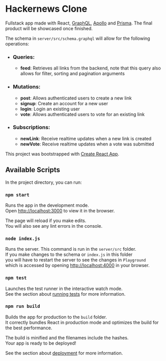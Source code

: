 # Hackernews Clone

Fullstack app made with React, [GraphQL](https://graphql.org/), [Apollo](https://studio.apollographql.com/) and [Prisma](https://www.prisma.io/react-server-components). The final product will be showcased once finished.

The schema in `server/src/schema.graphql` will allow for the following operations:

* ### Queries:
  * **feed**: Retrieves all links from the backend, note that this query also allows for filter, sorting and pagination arguments
* ### Mutations:
  * **post**: Allows authenticated users to create a new link
  * **signup**: Create an account for a new user
  * **login**: Login an existing user
  * **vote**: Allows authenticated users to vote for an existing link
  
* ### Subscriptions:
  * **newLink**: Receive realtime updates when a new link is created
  * **newVote**: Receive realtime updates when a vote was submitted

This project was bootstrapped with [Create React App](https://github.com/facebook/create-react-app).

## Available Scripts

In the project directory, you can run:

### `npm start`

Runs the app in the development mode.\
Open [http://localhost:3000](http://localhost:3000) to view it in the browser.

The page will reload if you make edits.\
You will also see any lint errors in the console.

### `node index.js`

Runs the server. This command is run in the `server/src` folder.\
If you make changes to the schema or `index.js` in this folder\
you will have to restart the server to see the changes in `Playground`\
which is accessed by opening [http://localhost:4000](http://localhost:4000) in your browser.

### `npm test`

Launches the test runner in the interactive watch mode.\
See the section about [running tests](https://facebook.github.io/create-react-app/docs/running-tests) for more information.

### `npm run build`

Builds the app for production to the `build` folder.\
It correctly bundles React in production mode and optimizes the build for the best performance.

The build is minified and the filenames include the hashes.\
Your app is ready to be deployed!

See the section about [deployment](https://facebook.github.io/create-react-app/docs/deployment) for more information.

